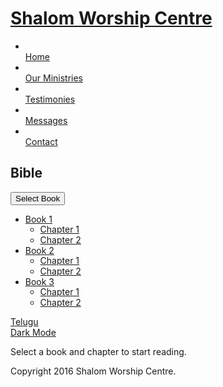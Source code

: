 <head> <meta charset="utf-8"> <title>Bible Online</title> <meta name="viewport" content="width=device-width, initial-scale=1.0"> <meta name="keywords" content="ministry,prayer,christianity,church"> <meta name="description" content="Ministries, work done by Shalom Worship Centre"> <meta name="author" content="Shalom Worship Centre"> <!-- CSS --> <link rel="stylesheet" href="https://fonts.googleapis.com/css?family=Open+Sans:400italic,400"> <link rel="stylesheet" href="https://fonts.googleapis.com/css?family=Droid+Sans"> <link rel="stylesheet" href="https://fonts.googleapis.com/css?family=Lobster"> <link rel="stylesheet" href="/assets/bootstrap/css/bootstrap.min.css"><link rel="stylesheet" href="/assets/css/font-awesome.css"><link rel="stylesheet" href="/assets/css/style.css"> <!-- Favicon and touch icons --> <link rel="shortcut icon" href="/assets/ico/favicon.ico">
<script src="https://code.jquery.com/jquery-3.6.0.min.js"></script>
<style>
.dropdown-submenu {
  position: relative;
}
.dropdown-submenu .dropdown-menu {
  top: 0;
  left: 100%;
  margin-top: -1px;
}
</style>
<script>
$(document).ready(function(){
  $('.dropdown-submenu a.test').on("click", function(e){
    $(this).next('ul').toggle();
    e.stopPropagation();
    e.preventDefault();
  });
});
</script>

</head>
<body> <!-- Header --> <div class="container"> <div class="header row"> <div class="span12"> <div class="navbar"> <div class="navbar-inner"> <h1> <a class="brand" href="/">Shalom Worship Centre</a> </h1> <a class="btn btn-navbar" data-toggle="collapse" data-target=".nav-collapse"> <span class="icon-bar"></span> <span class="icon-bar"></span> <span class="icon-bar"></span> </a> <div class="nav-collapse collapse"> <ul class="nav pull-right"> <li> <a href="/"><i class="icon-home"></i><br />Home</a> </li> <li class="current-page"> <a href="/Our Ministries.html"><i class="icon-camera"></i><br />Our Ministries</a> </li> <li> <a href="/testimonies/"><i class="icon-user"></i><br />Testimonies</a> </li> <li> <a href="/messages"><i class="icon-tasks"></i><br/>Messages</a> </li><li> <a href="/contact.html"><i class="icon-envelope-alt"></i><br />Contact</a> </li> </ul> </div> </div> </div> </div> </div> </div>
<!-- Page Title --> <div class="page-title"> <div class="container"> <div class="row"> <div class="span12"> <i class="icon-book page-title-icon"></i> <h2>Bible</h2> </div> </div> </div> </div>
<!-- Services Full Width Text -->
<!-- Call To Action -->
<div class="call-to-action container"> <div class="row"> <div class="call-to-action-text span12" style="overflow: visible;"><div class="ca-text">
<div class="dropdown">
    <button class="btn btn-default dropdown-toggle" type="button" data-toggle="dropdown">Select Book
    <span class="caret"></span></button>
    <ul class="dropdown-menu">
      <li class="dropdown-submenu">
        <a class="test" tabindex="-1" href="#">Book 1<span class="caret"></span></a>
        <ul class="dropdown-menu">
          <li><a tabindex="-1" href="#">Chapter 1</a></li>
          <li><a tabindex="-1" href="#">Chapter 2</a></li>
        </ul>
      </li>
      <li class="dropdown-submenu">
        <a class="test" tabindex="-1" href="#">Book 2<span class="caret"></span></a>
        <ul class="dropdown-menu">
          <li><a tabindex="-1" href="#">Chapter 1</a></li>
          <li><a tabindex="-1" href="#">Chapter 2</a></li>
        </ul>
      </li>
      <li class="dropdown-submenu">
        <a class="test" tabindex="-1" href="#">Book 3<span class="caret"></span></a>
        <ul class="dropdown-menu">
          <li><a tabindex="-1" href="#">Chapter 1</a></li>
          <li><a tabindex="-1" href="#">Chapter 2</a></li>
        </ul>
      </li>
    </ul>
  </div>
 </div>
<div class="ca-button"> <a href="">Telugu</a></div> <div class="ca-button"> <a href="">Dark Mode</a></div> </div></div></div>

<div class="services-full-width container"><div id = "bible" class="presentation container span12" style="text-align: left;"><p>Select a book and chapter to start reading.</p></div></div>
<script>
function getVerse(b, c) {
    var url = "https://script.google.com/macros/s/AKfycbyAYRUXR-Omreu1HRiNn0jRYxv6U_WrPwYw2C10OVBPM21R_2u_6IHjXq9KbJwq7tEc/exec?callback=loadData&book=" + b + "&chapter=" + c ,
        request = jQuery.ajax({
        crossDomain: true,
        url: url,
        method: "GET",
        dataType: "jsonp"
    });
}

function loadData(e) {
    $("#bible").empty();
    try {
        for (var i = 0; i < e.length; i++) {
            if (e[i][1].substring(0, 1) == "[") {
                $("#bible").append("<p>" + e[i][1] + "</p>");
            } else {
                $("#bible").append("<p>" + e[i][0] + ". " + e[i][1] + "</p>");
            }
        }
    } catch (err) {
        console.log(err);
    }
}
</script>
<!-- Footer --> <footer> <div class="container"> <div class="row"> <div class="social span4"> <a class="facebook" href="https://www.facebook.com/shalomworshipcentre.kkd"></a> <a class="youtube" href="https://www.youtube.com/c/ShalomWorshipCentreKakinada"></a> <a class="googleplus" href="https://plus.google.com/+ShalomWorshipCentreKakinada"></a></div><div class="copyright span4"><p>Copyright 2016 Shalom Worship Centre.</p></div> <!--Google Ads --> <div class="copyright span4 app"></div></div></div></footer>
<!-- Javascript --><script src="/assets/bootstrap/js/bootstrap.min.js"></script><script src="/assets/js/jquery.quicksand.js"></script></body>
